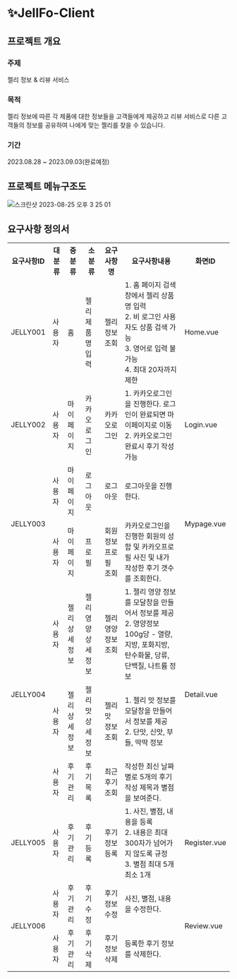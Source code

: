 # ✨JellFo-Client

## 프로젝트 개요
### 주제
젤리 정보 & 리뷰 서비스

### 목적
젤리 정보에 따른 각 제품에 대한 정보들을 고객들에게 제공하고 리뷰 서비스로 다른 고객들의 정보를 공유하여 나에게 맞는 젤리를 찾을 수 있습니다.

### 기간
2023.08.28 ~ 2023.09.03(완료예정)


## 프로젝트 메뉴구조도
![스크린샷 2023-08-25 오후 3 25 01](https://github.com/spdhsrnvl123/JellFo-Client/assets/83896466/7ee3e65c-647a-414a-ab86-50d59f471e6f)

## 요구사항 정의서

<table>
    <tr>
        <th>요구사항ID</th>
        <th>대분류</th>
        <th>중분류</th>
        <th>소분류</th>
        <th>요구사항명</th>
        <th>요구사항내용</th>
        <th>화면ID</th>
    </tr>
    <tr>
        <td>JELLY001</td>
        <td>사용자</td>
        <td>홈</td>
        <td>젤리제품명입력</td>
        <td>젤리정보조회</td>
        <td>1. 홈 페이지 검색창에서 젤리 상품명 입력 <br />2. 비 로그인 사용자도 상품 검색 가능<br />
3. 영어로 입력 불가능 <br />
4. 최대 20자까지 제한</td>
        <td>Home.vue</td>
    </tr>
    <tr>
        <td>JELLY002</td>
        <td>사용자</td>
        <td>마이페이지</td>
        <td>카카오로그인</td>
        <td>카카오로그인</td>
        <td>1. 카카오로그인을 진행한다. 로그인이 완료되면 마이페이지로 이동 
2. 카카오로그인 완료시 후기 작성 가능</td>
        <td>Login.vue</td>
    </tr>
    <tr>
        <td rowspan='2'>JELLY003</td>
        <td>사용자</td>
        <td>마이페이지</td>
        <td>로그아웃</td>
        <td>로그아웃</td>
        <td>로그아웃을 진행한다.</td>
        <td rowspan='2'>Mypage.vue</td>
    </tr>
    <tr>
        <td>사용자</td>
        <td>마이페이지</td>
        <td>프로필</td>
        <td>회원정보 프로필 조회</td>
        <td>카카오로그인을 진행한 회원의 성함 및 카카오프로필 사진 및 내가 작성한 후기 갯수를 조회한다.</td>
    </tr>
    <tr>
        <td rowspan='3'>JELLY004</td>
        <td>사용자</td>
        <td>젤리 상세정보</td>
        <td>젤리 영양 상세정보</td>
        <td>젤리 영양 정보 조회</td>
        <td>1. 젤리 영양 정보를 모달창을 만들어서 정보를 제공 <br />
2. 영양정보 100g당 - 열량, 지방, 포화지방, 탄수화물, 당류, 단백질, 나트륨 정보</td>
        <td rowspan='3'>Detail.vue</td>
    </tr>
    <tr>
        <td>사용자</td>
        <td>젤리 상세정보</td>
        <td>젤리 맛 상세정보</td>
        <td>젤리 맛 정보 조회</td>
        <td>1. 젤리 맛 정보를 모달창을 만들어서 정보를 제공<br />
2. 단맛, 신맛, 부들, 딱딱 정보</td>
    </tr>
        <tr>
        <td>사용자</td>
        <td>후기관리</td>
        <td>후기목록</td>
        <td>최근후기 조회</td>
        <td>작성한 최신 날짜별로 5개의 후기 작성 제목과 별점을 보여준다.</td>
    </tr>
    <tr>
        <td>JELLY005</td>
        <td>사용자</td>
        <td>후기관리</td>
        <td>후기등록</td>
        <td>후기정보등록</td>
        <td>1. 사진, 별점, 내용을 등록<br />
2. 내용은 최대 300자가 넘어가지 않도록 규정 <br />
3. 별점 최대 5개 최소 1개</td>
        <td>Register.vue</td>
    </tr>
    <tr>
        <td rowspan='2'>JELLY006</td>
        <td>사용자</td>
        <td>후기관리</td>
        <td>후기수정</td>
        <td>후기정보수정</td>
        <td>사진, 별점, 내용을 수정한다.</td>
        <td rowspan='2'>Review.vue</td>
    </tr>
    <tr>
        <td>사용자</td>
        <td>후기관리</td>
        <td>후기삭제</td>
        <td>후기정보삭제</td>
        <td>등록한 후기 정보를 삭제한다.</td>
    </tr>
</table>
